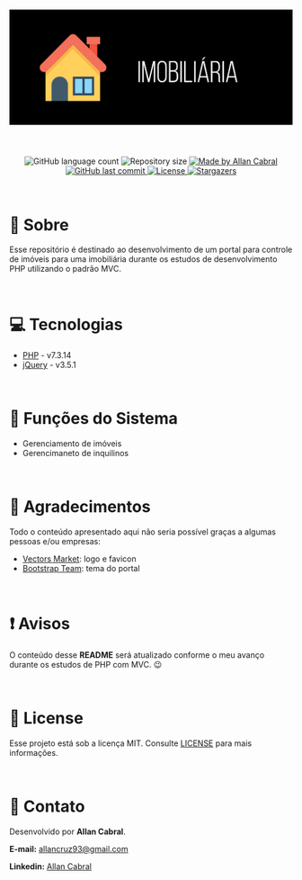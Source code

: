 <h1 align="center">
  <img alt="Portal Imobiliária" title="Portal Imobiliária" src="./.github/images/banner_github_imobiliaria.png" />
</h1>

<br/>

<p align="center">
  <img alt="GitHub language count" src="https://img.shields.io/github/languages/count/NouRuem/php-imobiliaria?color=04D361">

  <img alt="Repository size" src="https://img.shields.io/github/repo-size/NouRuem/php-imobiliaria?color=04D361">

  <a href="https://www.linkedin.com/in/allan-cabral/">
    <img alt="Made by Allan Cabral" src="https://img.shields.io/badge/made%20by-allan%20cabral-04D361">
  </a>

  <a href="https://github.com/NouRuem/php-imobiliaria/commits/main">
    <img alt="GitHub last commit" src="https://img.shields.io/github/last-commit/NouRuem/php-imobiliaria?color=04D361">
  </a>

  <a href="https://github.com/NouRuem/php-imobiliaria/blob/main/LICENSE.md">
    <img alt="License" src="https://img.shields.io/github/license/NouRuem/php-imobiliaria?color=322153">
  </a>

  <a href="https://github.com/NouRuem/php-imobiliaria/stargazers">
    <img alt="Stargazers" src="https://img.shields.io/github/stars/NouRuem/php-imobiliaria?style=social">
  </a>
</p>

<br/>

# :book: Sobre

Esse repositório é destinado ao desenvolvimento de um portal para controle de imóveis para uma imobiliária durante os estudos de desenvolvimento PHP utilizando o padrão MVC.

<br/>

# :computer: Tecnologias

- [PHP](https://www.php.net/) - v7.3.14
- [jQuery](https://jquery.com/) - v3.5.1

<br/>

# :book: Funções do Sistema

- Gerenciamento de imóveis
- Gerencimaneto de inquilinos

<br/>

# :clap: Agradecimentos

Todo o conteúdo apresentado aqui não seria possível graças a algumas pessoas e/ou empresas:

- [Vectors Market](https://www.flaticon.com/br/): logo e favicon
- [Bootstrap Team](https://getbootstrap.com/docs/4.5/examples/): tema do portal

<br/>

# :exclamation: Avisos

O conteúdo desse **README** será atualizado conforme o meu avanço durante os estudos de PHP com MVC. :wink:

<br/>

# :memo: License

Esse projeto está sob a licença MIT. Consulte [LICENSE](https://github.com/NouRuem/php-imobiliaria/blob/main/LICENSE.md) para mais informações.

<br/>

# :speech_balloon: Contato

Desenvolvido por **Allan Cabral**.

**E-mail:** [allancruz93@gmail.com](mailto:allancruz93@gmail.com)

**Linkedin:** [Allan Cabral](https://www.linkedin.com/in/allan-cabral/)

